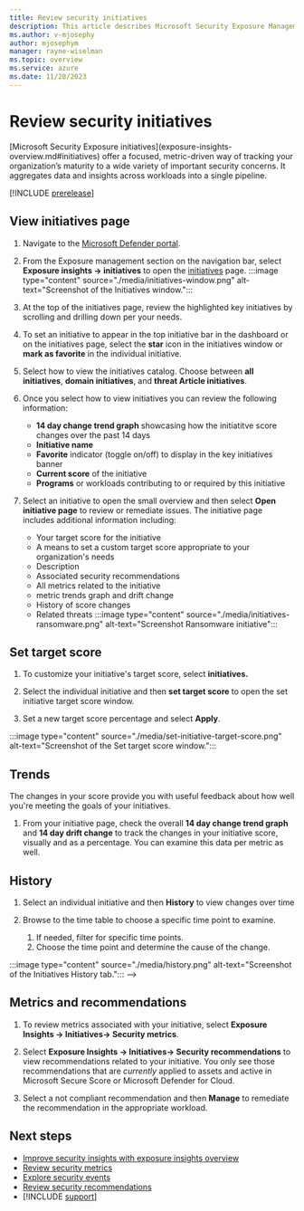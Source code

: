 ```yaml
---
title: Review security initiatives
description: This article describes Microsoft Security Exposure Management initiatives and how Initiatives work.
ms.author: v-mjosephy
author: mjosephym
manager: rayne-wiselman
ms.topic: overview
ms.service: azure
ms.date: 11/28/2023
---
```


# Review security initiatives

<!--Microsoft Security Exposure Management provides a means to optimize your security domain and protect against security threats using security initiatives.--> [Microsoft Security Exposure initiatives](exposure-insights-overview.md#initiatives) offer a focused, metric-driven way of tracking your organization’s maturity to a wide variety of important security concerns. It aggregates data and insights across workloads into a single pipeline.

[!INCLUDE [prerelease](../includes//prerelease.md)]

## View initiatives page

1. Navigate to the [Microsoft Defender portal](https://security.microsoft.com/).

1. From the Exposure management section on the navigation bar, select **Exposure insights -> initiatives** to open the [initiatives](https://security.microsoft.com/exposure-initiatives) page.<!-- from through the navigation bar under **Exposure Management -> Exposure Insights -> Initiatives**.-->
:::image type="content" source="./media/initiatives-window.png" alt-text="Screenshot of the Initiatives window.":::

1. At the top of the initiatives page, review the highlighted key initiatives by scrolling and drilling down per your needs.

1. To set an initiative to appear in the top initiative bar in the dashboard or on the initiatives page, select the **star** icon in the initiatives window or **mark as favorite** in the individual initiative.
1. Select how to view the initiatives catalog. Choose between **all initiatives**, **domain initiatives**, and  **threat Article initiatives**.

1. Once you select how to view initiatives you can review the following information:
    - **14 day change trend graph** showcasing how the initiatitve score changes over the past 14 days
    - **Initiative name**
    - **Favorite** indicator (toggle on/off) to display in the key initiatives banner
    - **Current score** of the initiative
    - **Programs** or workloads contributing to or required by this initiative

1. Select an initiative to open the small overview and then select **Open initiative page** to review or remediate issues. The initiative page includes additional information including:
    - Your target score for the initiative
    - A means to set a custom target score appropriate to your organization's needs
    - Description
    - Associated security recommendations
    - All metrics related to the initiative
    - metric trends graph and drift change
    - History of score changes
    - Related threats
:::image type="content" source="./media/initiatives-ransomware.png" alt-text="Screenshot Ransomware initiative":::

## Set target score
<!-- distinction between score and current value percentage-->
1. To customize your initiative's target score, select **initiatives.**

1. Select the individual initiative and then **set target score** to open the set initiative target score window.

1. Set a new target score percentage and select **Apply**.

:::image type="content" source="./media/set-initiative-target-score.png" alt-text="Screenshot of the Set target score window.":::

## Trends

The changes in your score provide you with useful feedback about how well you're meeting the goals of your initiatives.

1. From your initiative page, check the overall **14 day change trend graph** and **14 day drift change** to track the changes in your initiative score, visually and as a percentage. You can examine this data per metric as well.

## History

1. Select an individual initiative and then **History** to view changes over time

1. Browse to the time table to choose a specific time point to examine.
    1. If needed, filter for specific time points.
    1. Choose the time point and determine the cause of the change.
<!-- note that history may need to go outand replaced with this: The **14 day change trend graph** and **14 day drift change** track the changes in your initiative score, visually and as a percentage. -->
<!-->:::image type="content" source="./media/history.png" alt-text="Screenshot of the Initiatives History tab."::: -->

## Metrics and recommendations

1. To review metrics associated with your initiative, select **Exposure Insights -> Initiatives-> Security metrics**.

1. Select **Exposure Insights -> Initiatives-> Security recommendations** to view recommendations  related to your initiative. You only see those recommendations that are *currently* applied to assets and active in Microsoft Secure Score or Microsoft Defender for Cloud.

1. Select a not compliant recommendation and then **Manage** to remediate the recommendation in the appropriate workload.

## Next steps

- [Improve security insights with exposure insights overview](exposure-insights-overview.md)
- [Review security metrics](security-metrics.md)
- [Explore security events](security-events.md)
- [Review security recommendations](security-recommendations.md)
- [!INCLUDE [support](../includes//support.md)]
